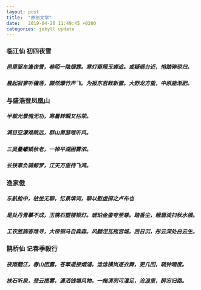 ```yaml
---
layout: post
title:  "原创文学"
date:   2019-04-26 11:49:45 +0200
categories: jekyll update
---
```

<h3>临江仙  初四夜雪</h3>
<h5>邑里驱车逢夜雪，巷陌一隐烟霏。寒灯垂照玉蝉追。或疑瑶台近，悄踏碎琼归。</h5>
<h5>晨起寂寥听檐落，謋然爆竹声飞。为报东君敕新雷。大野龙方蛰，中原鹿渐肥。</h5>

<h3>与盛浩登凤凰山</h3>
<h5>半载光景愧无功，寒暑转瞬又枯荣。</h5>
<h5>满目空濛难眺远，群山萧瑟唯听风。</h5>
<h5>三吴叠巘锁秋老，一棹平湖困雾浓。</h5>
<h5>长铗辜负骑鲸梦，江天万里待飞鸿。</h5>

<h3>渔家傲</h3>    
<h5>东航舱中，枯坐无聊，忆景填词，聊以慰虚掷之卢布也</h5>
<h5>是处丹青摹不成，玉镌石塑镂银灯。琥珀金銮夸至尊。踏香尘，蛾眉淡扫秋水横。</h5>
<h5>工农旌旆杳难寻，大帝铜马自森森。风翻涅瓦摇宫城。西日沉，彤云深处白云生。</h5>

<h3>鹊桥仙  记春季毅行</h3>
<h5>夜雨翻江，春山团露，苍翠遥接烟浦。淰淰横岚逐衣舞，更几回，疏钟暗度。</h5>
<h5>扶石听泉，登云揽雾，潇洒钱塘风物。一掬清冽可濯足，沧浪里，醉忘归路。</h5>



[jekyll-docs]: http://jekyllrb.com/docs/home
[jekyll-gh]:   https://github.com/jekyll/jekyll
[jekyll-talk]: https://talk.jekyllrb.com/
